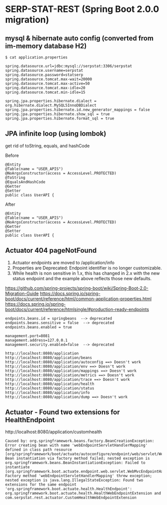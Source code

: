 # SERP-STAT-REST (Spring Boot 2.0.0 migration)

## mysql & hibernate auto config (converted from im-memory database H2)
```
$ cat application.properties

spring.datasource.url=jdbc:mysql://serpstat:3306/serpstat
spring.datasource.username=serpstat
spring.datasource.password=statserp
spring.datasource.tomcat.max-wait=20000
spring.datasource.tomcat.max-active=50
spring.datasource.tomcat.max-idle=20
spring.datasource.tomcat.min-idle=15

spring.jpa.properties.hibernate.dialect = org.hibernate.dialect.MySQL5InnoDBDialect
spring.jpa.properties.hibernate.id.new_generator_mappings = false
spring.jpa.properties.hibernate.show_sql = true
spring.jpa.properties.hibernate.format_sql = true
```

## JPA infinite loop (using lombok)
get rid of toString, equals, and hashCode

Before
```
@Entity
@Table(name = "USER_APIS")
@NoArgsConstructor(access = AccessLevel.PROTECTED)
@ToString
@EqualsAndHashCode
@Getter
@Setter
public class UserAPI {
```
After
```
@Entity
@Table(name = "USER_APIS")
@NoArgsConstructor(access = AccessLevel.PROTECTED)
@Getter
@Setter
public class UserAPI {
```

## Actuator 404 pageNotFound
1. Actuator endpoints are moved to /application/info
2. Properties are Deprecated: Endpoint identifier is no longer customizable.
3. While health is non sensitive in 1.x, this has changed in 2.x with the new status endpoint and the example above reflects those new defaults.

https://github.com/spring-projects/spring-boot/wiki/Spring-Boot-2.0-Migration-Guide
https://docs.spring.io/spring-boot/docs/current/reference/html/common-application-properties.html
https://docs.spring.io/spring-boot/docs/current/reference/htmlsingle/#production-ready-endpoints

```
endpoints.beans.id = springbeans  --> deprecated
endpoints.beans.sensitive = false  --> deprecated
endpoints.beans.enabled = true

management.port=8081
management.address=127.0.0.1
management.security.enabled=false  --> deprecated
```
```
http://localhost:8080/application
http://localhost:8080/application/beans
http://localhost:8080/application/autoconfig ==> Doesn't work
http://localhost:8080/application/env ==> Doesn't work
http://localhost:8080/application/mappings ==> Doesn't work
http://localhost:8080/application/metrics ==> Doesn't work
http://localhost:8080/application/trace ==> Doesn't work
http://localhost:8080/application/health
http://localhost:8080/application/status
http://localhost:8080/application/info
http://localhost:8080/application/dump ==> Doesn't work
```

## Actuator - Found two extensions for HealthEndpoint

http://localhost:8080/application/customhealth

```
Caused by: org.springframework.beans.factory.BeanCreationException: Error creating bean with name 'webEndpointServletHandlerMapping' defined in class path resource [org/springframework/boot/actuate/autoconfigure/endpoint/web/servlet/WebMvcEndpointManagementContextConfiguration.class]: Bean instantiation via factory method failed; nested exception is org.springframework.beans.BeanInstantiationException: Failed to instantiate [org.springframework.boot.actuate.endpoint.web.servlet.WebMvcEndpointHandlerMapping]: Factory method 'webEndpointServletHandlerMapping' threw exception; nested exception is java.lang.IllegalStateException: Found two extensions for the same endpoint 'org.springframework.boot.actuate.health.HealthEndpoint': org.springframework.boot.actuate.health.HealthWebEndpointExtension and com.serpstat.rest.actuator.CustomHealthWebEndpointExtension
```

